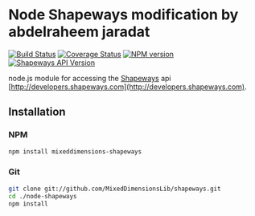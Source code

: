 Node Shapeways modification by abdelraheem jaradat
==============

[![Build Status](https://travis-ci.org/Shapeways/node-shapeways.png?branch=master)](https://travis-ci.org/Shapeways/node-shapeways)
[![Coverage Status](https://coveralls.io/repos/Shapeways/node-shapeways/badge.png?branch=master)](https://coveralls.io/r/Shapeways/node-shapeways?branch=master)
[![NPM version](https://badge.fury.io/js/shapeways.png)](http://badge.fury.io/js/shapeways)
[![Shapeways API Version](http://b.repl.ca/v1/shapeways--api-v1-brightgreen.png)](https://developers.shapeways.com/docs)


node.js module for accessing the [Shapeways](http://www.shapeways.com) api [http://developers.shapeways.com](http://developers.shapeways.com).

## Installation
### NPM
```bash
npm install mixeddimensions-shapeways
```

### Git
```bash
git clone git://github.com/MixedDimensionsLib/shapeways.git
cd ./node-shapeways
npm install
```

